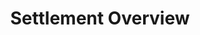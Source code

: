 ---
title: Settlement Overview
description: Compare integration paths for Wormhole Settlement and choose the best option for your use case—app, router, or protocol-level.
categories: Settlement, Transfer
---
